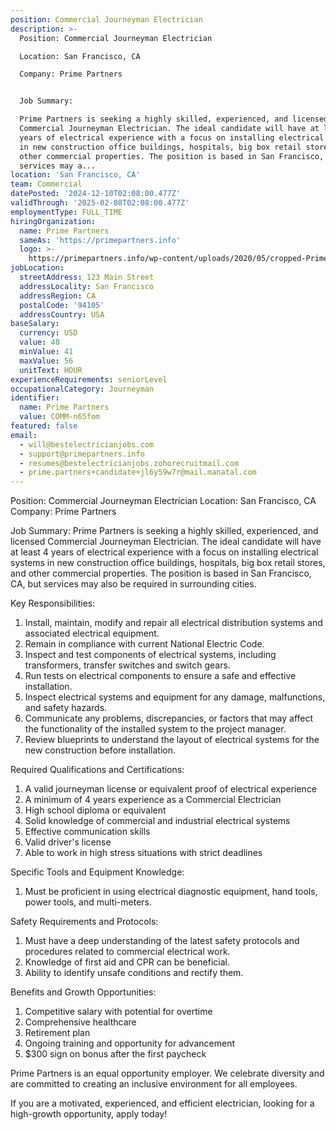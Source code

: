 ```yaml
---
position: Commercial Journeyman Electrician
description: >-
  Position: Commercial Journeyman Electrician

  Location: San Francisco, CA

  Company: Prime Partners


  Job Summary:

  Prime Partners is seeking a highly skilled, experienced, and licensed
  Commercial Journeyman Electrician. The ideal candidate will have at least 4
  years of electrical experience with a focus on installing electrical systems
  in new construction office buildings, hospitals, big box retail stores, and
  other commercial properties. The position is based in San Francisco, CA, but
  services may a...
location: 'San Francisco, CA'
team: Commercial
datePosted: '2024-12-10T02:08:00.477Z'
validThrough: '2025-02-08T02:08:00.477Z'
employmentType: FULL_TIME
hiringOrganization:
  name: Prime Partners
  sameAs: 'https://primepartners.info'
  logo: >-
    https://primepartners.info/wp-content/uploads/2020/05/cropped-Prime-Partners-Logo-NO-BG-1-1.png
jobLocation:
  streetAddress: 123 Main Street
  addressLocality: San Francisco
  addressRegion: CA
  postalCode: '94105'
  addressCountry: USA
baseSalary:
  currency: USD
  value: 48
  minValue: 41
  maxValue: 56
  unitText: HOUR
experienceRequirements: seniorLevel
occupationalCategory: Journeyman
identifier:
  name: Prime Partners
  value: COMM-n65fom
featured: false
email:
  - will@bestelectricianjobs.com
  - support@primepartners.info
  - resumes@bestelectricianjobs.zohorecruitmail.com
  - prime.partners+candidate+jl6y59w7r@mail.manatal.com
---
```




Position: Commercial Journeyman Electrician
Location: San Francisco, CA
Company: Prime Partners

Job Summary:
Prime Partners is seeking a highly skilled, experienced, and licensed Commercial Journeyman Electrician. The ideal candidate will have at least 4 years of electrical experience with a focus on installing electrical systems in new construction office buildings, hospitals, big box retail stores, and other commercial properties. The position is based in San Francisco, CA, but services may also be required in surrounding cities. 

Key Responsibilities:

1. Install, maintain, modify and repair all electrical distribution systems and associated electrical equipment.
2. Remain in compliance with current National Electric Code.
3. Inspect and test components of electrical systems, including transformers, transfer switches and switch gears.
4. Run tests on electrical components to ensure a safe and effective installation.
5. Inspect electrical systems and equipment for any damage, malfunctions, and safety hazards.
6. Communicate any problems, discrepancies, or factors that may affect the functionality of the installed system to the project manager.
7. Review blueprints to understand the layout of electrical systems for the new construction before installation.

Required Qualifications and Certifications:

1. A valid journeyman license or equivalent proof of electrical experience
2. A minimum of 4 years experience as a Commercial Electrician
3. High school diploma or equivalent
4. Solid knowledge of commercial and industrial electrical systems
5. Effective communication skills
6. Valid driver's license 
7. Able to work in high stress situations with strict deadlines

Specific Tools and Equipment Knowledge:

1. Must be proficient in using electrical diagnostic equipment, hand tools, power tools, and multi-meters.

Safety Requirements and Protocols:

1. Must have a deep understanding of the latest safety protocols and procedures related to commercial electrical work.
2. Knowledge of first aid and CPR can be beneficial.
3. Ability to identify unsafe conditions and rectify them.

Benefits and Growth Opportunities:

1. Competitive salary with potential for overtime
2. Comprehensive healthcare
3. Retirement plan
4. Ongoing training and opportunity for advancement
5. $300 sign on bonus after the first paycheck

Prime Partners is an equal opportunity employer. We celebrate diversity and are committed to creating an inclusive environment for all employees.

If you are a motivated, experienced, and efficient electrician, looking for a high-growth opportunity, apply today!